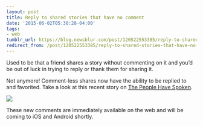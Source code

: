 ```yaml
---
layout: post
title: Reply to shared stories that have no comment
date: '2015-06-02T05:30:28-04:00'
tags:
- web
tumblr_url: https://blog.newsblur.com/post/120522553385/reply-to-shared-stories-that-have-no-comment
redirect_from: /post/120522553385/reply-to-shared-stories-that-have-no-comment/
---
```

Used to be that a friend shares a story without commenting on it and you’d be out of luck in trying to reply or thank them for sharing it.

Not anymore! Comment-less shares now have the ability to be replied to and favorited. Take a look at this recent story on [The People Have Spoken](http://popular.newsblur.com/story/a-plea-for-culinary-/ee1275).

![](http://static.newsblur.com.s3.amazonaws.com/blog/commentless%20reply.png)

These new comments are immediately available on the web and will be coming to iOS and Android shortly.

